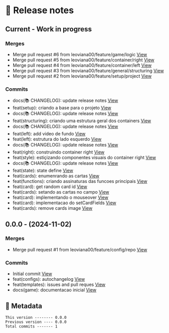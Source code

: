 # 🎁 Release notes

## Current - Work in progress
### Merges
*  Merge pull request #6 from leoviana00/feature/game/logic [View](https://github.com/leoviana00/yu-gi-oh-game-jokenpo/commits/ed86b9659a64f859ea8651f91b0c54e1d95fd478)
*  Merge pull request #5 from leoviana00/feature/container/right [View](https://github.com/leoviana00/yu-gi-oh-game-jokenpo/commits/02b3d069c3f3dd90d02b1515fd223f42cd01dbcd)
*  Merge pull request #4 from leoviana00/feature/container/left [View](https://github.com/leoviana00/yu-gi-oh-game-jokenpo/commits/8a691fac1d73df64b4480222d81df86bff23a333)
*  Merge pull request #3 from leoviana00/feature/general/structuring [View](https://github.com/leoviana00/yu-gi-oh-game-jokenpo/commits/eb4d66acabcb73bc0f49a2d7830887dc89998d47)
*  Merge pull request #2 from leoviana00/feature/setup/project [View](https://github.com/leoviana00/yu-gi-oh-game-jokenpo/commits/f47e649fe65188b3ab2dd103c23db2d2c84f1b37)
### Commits
*  docs(📚 CHANGELOG): update release notes [View](https://github.com/leoviana00/yu-gi-oh-game-jokenpo/commits/2760959347d7eeb600cacb6debdc6a140c09f416)
*  feat(setup): criando a base para o projeto [View](https://github.com/leoviana00/yu-gi-oh-game-jokenpo/commits/8d015c87eeb4e781641a616e77328c6be662ce3d)
*  docs(📚 CHANGELOG): update release notes [View](https://github.com/leoviana00/yu-gi-oh-game-jokenpo/commits/a2c8c8726faeea787ecd00a1db78e21bc86605bc)
*  feat(structuring): criando uma estrutura geral dos containers [View](https://github.com/leoviana00/yu-gi-oh-game-jokenpo/commits/c7abc1dfb02a252fc17e7e5c93cc345afb59c47f)
*  docs(📚 CHANGELOG): update release notes [View](https://github.com/leoviana00/yu-gi-oh-game-jokenpo/commits/92be45614811b11dc3d035e9f30a8933fca74434)
*  feat(left): add video de fundo [View](https://github.com/leoviana00/yu-gi-oh-game-jokenpo/commits/12e42efbfb2deb2a2b1bb203a4c9f98340d54c26)
*  feat(left): estrutura do lado esquerdo [View](https://github.com/leoviana00/yu-gi-oh-game-jokenpo/commits/3ee47ea9753e2af33f0d1997ca836613885df065)
*  docs(📚 CHANGELOG): update release notes [View](https://github.com/leoviana00/yu-gi-oh-game-jokenpo/commits/a77b5248e49c6eb916eba4e2b1c049578933d8e6)
*  feat(right): construindo container right [View](https://github.com/leoviana00/yu-gi-oh-game-jokenpo/commits/2bc03dedc1acef602039a2f73d30a366eff26234)
*  feat(style): estiçizando componentes visuais do container right [View](https://github.com/leoviana00/yu-gi-oh-game-jokenpo/commits/514dd1c267c139c7e220c60f827ac898854655f4)
*  docs(📚 CHANGELOG): update release notes [View](https://github.com/leoviana00/yu-gi-oh-game-jokenpo/commits/8fcb819d5dab74eb35d5f0d29db4d7c419731121)
*  feat(state): state define [View](https://github.com/leoviana00/yu-gi-oh-game-jokenpo/commits/36061a8ae3878e867d41402c338b598fa073467b)
*  feat(cards): enumenrando as cartas [View](https://github.com/leoviana00/yu-gi-oh-game-jokenpo/commits/7a78ce53152854f923dfdb021e2a28169499f995)
*  feat(functions): criando assinaturas das funcoes principais [View](https://github.com/leoviana00/yu-gi-oh-game-jokenpo/commits/58230592212220183e475c0783e58ef12a90c952)
*  feat(card): get random card id [View](https://github.com/leoviana00/yu-gi-oh-game-jokenpo/commits/8194394bea025b2f3a8b58f5722f167c5e062af8)
*  feat(cards): setando as cartas no campo [View](https://github.com/leoviana00/yu-gi-oh-game-jokenpo/commits/d9036d6052d03fad1e97173275c6a72a458689d1)
*  feat(card): imṕlementando o mouseover [View](https://github.com/leoviana00/yu-gi-oh-game-jokenpo/commits/660d42bb981b0e29280c4ca97bb0bd8de0fd5d9e)
*  feat(card): implementacao do setCardFields [View](https://github.com/leoviana00/yu-gi-oh-game-jokenpo/commits/6ad58e42080b245d67b4449e3c90c5e73bd21652)
*  feat(cards): remove cards image [View](https://github.com/leoviana00/yu-gi-oh-game-jokenpo/commits/3b1f3416b49a13d6968bcdd0505b0ead9bc67a1c)



## 0.0.0 - (2024-11-02)
### Merges
*  Merge pull request #1 from leoviana00/feature/config/repo [View](https://github.com/leoviana00/yu-gi-oh-game-jokenpo/commits/7f520b634dabc2ee8c034980828f8b23b7aa55c4)
### Commits
*  Initial commit [View](https://github.com/leoviana00/yu-gi-oh-game-jokenpo/commits/49cd618ed003781e49e046600d0cd9ac29f667bb)
*  feat(configs): autochangelog [View](https://github.com/leoviana00/yu-gi-oh-game-jokenpo/commits/ea79079a8241965c86361ae2f860f751e422f140)
*  feat(templates): issues and pull reques [View](https://github.com/leoviana00/yu-gi-oh-game-jokenpo/commits/c3f979b2f22abc8a7e7024b733a10e3db583ee2a)
*  docs(game): documentacao inicial [View](https://github.com/leoviana00/yu-gi-oh-game-jokenpo/commits/e2975c63ef5caade405d90854d1c4437357ae863)
## 📝 Metadata
```
This version -------- 0.0.0
Previous version ---- 0.0.0
Total commits ------- 1
```

